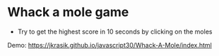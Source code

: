 # Whack a mole game

- Try to get the highest score in 10 seconds by clicking on the moles

Demo: https://jkrasik.github.io/javascript30/Whack-A-Mole/index.html
